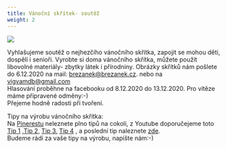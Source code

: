 ```yaml
---
title: Vánoční skřítek- soutěž
weight: 2
---
```

![](/images/uploads/skritek.jpg)

Vyhlašujeme soutěž o nejhezčího vánočního skřítka, zapojit se mohou děti, dospělí i senioři. Vyrobte si doma vánočního skřítka, můžete použít libovolné materiály- zbytky látek i přírodniny. Obrázky skřítků nám pošlete do 6.12.2020 na mail: brezanek@brezanek.cz. nebo na vigvamdb@gmail.com\
Hlasování proběhne na facebooku od 8.12.2020 do 13.12.2020. Pro vítěze máme připravené odměny:-)\
Přejeme hodně radosti při tvoření.

Tipy na výrobu vánočního skřítka:\
Na [Pinerestu](https://cz.pinterest.com/) neleznete plno tipů na cokoli, z Youtube doporučejeme toto [Tip 1](https://www.youtube.com/watch?v=2r4AqlwhGus) ,[Tip 2,](https://www.youtube.com/watch?v=XLm7coWE0OU&t=74s) [Tip 3,](https://www.youtube.com/watch?v=U2BTSxsbiaM) [Tip 4](https://www.youtube.com/watch?v=5-Fv2IwRZiI) , a poslední tip naleznete [zde](https://primadoma.tv/video-145211-vychytany-vanocni-skritek-z-polinka).\
Budeme rádi za vaše tipy na výrobu, napište nám:-)